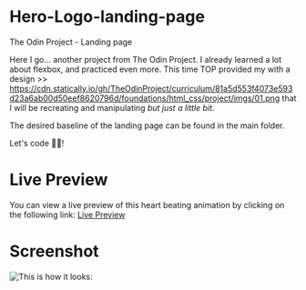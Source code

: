 # Hero-Logo-landing-page
The Odin Project - Landing page

Here I go... another project from The Odin Project.
I already learned a lot about flexbox, and practiced even more.
This time TOP provided my with a design >> https://cdn.statically.io/gh/TheOdinProject/curriculum/81a5d553f4073e593d23a6ab00d50eef8620796d/foundations/html_css/project/imgs/01.png
that I will be recreating and manipulating *but just a little bit*.

 The desired baseline of the landing page can be found in the main folder.

 Let's code 👊🏻!

# Live Preview

You can view a live preview of this heart beating animation by clicking on the following link: [Live Preview](https://zoirethl.github.io/Hero-Logo-landing-page/)

# Screenshot
![This is how it looks:](Nov-07-2023%2015-20-29.gif)

